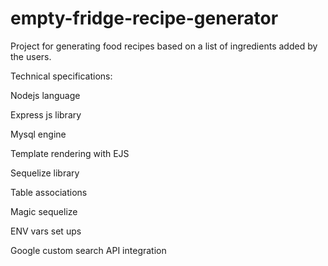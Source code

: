 # empty-fridge-recipe-generator

Project for generating food recipes based on a list of ingredients added by the users.

Technical specifications:

Nodejs language

Express js library

Mysql engine

Template rendering with EJS

Sequelize library

Table associations

Magic sequelize

ENV vars set ups

Google custom search API integration
